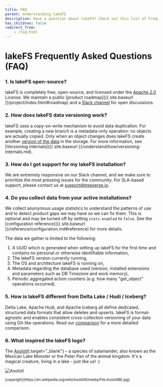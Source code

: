 ```yaml
---
title: FAQ
parent: Understanding lakeFS
description: Have a question about lakeFS? Check out this list of Frequently Asked Questions
has_children: false
redirect_from: 
    - /faq.html
---
```


# lakeFS Frequently Asked Questions (FAQ)

### 1. Is lakeFS open-source?
lakeFS is completely free, open-source, and licensed under the [Apache 2.0](https://www.apache.org/licenses/LICENSE-2.0) License. We maintain a public [product roadmap]({{ site.baseurl }}/project/index.html#roadmap) and a [Slack channel](https://lakefs.io/slack) for open discussions.

### 2. How does lakeFS data versioning work?
lakeFS uses a copy-on-write mechanism to avoid data duplication. For example, creating a new branch is a metadata-only operation: no objects are actually copied. Only when an object changes does lakeFS create another [version of the data](https://lakefs.io/data-versioning/) in the storage. For more information, see [Versioning internals]({{ site.baseurl }}/understand/how/versioning-internals.md).

### 3. How do I get support for my lakeFS installation?
We are extremely responsive on our Slack channel, and we make sure to prioritize the most pressing issues for the community. For SLA-based support, please contact us at [support@treeverse.io](mailto:support@treeverse.io).

### 4. Do you collect data from your active installations?
We collect anonymous usage statistics to understand the patterns of use and to detect product gaps we may have so we can fix them. This is optional and may be turned off by setting `stats.enabled` to `false`. See the [configuration reference]({{ site.baseurl }}/reference/configuration.md#reference) for more details.


The data we gather is limited to the following:
1. A UUID which is generated when setting up lakeFS for the first time and contains no personal or otherwise identifiable information,
1. The lakeFS version currently running,
1. The OS and architecture lakeFS is running on,
1. Metadata regarding the database used (version, installed extensions and parameters such as DB Timezone and work memory),
1. Periodic aggregated action counters (e.g. how many "get_object" operations occurred).

### 5. How is lakeFS different from Delta Lake / Hudi / Iceberg?
Delta Lake, Apache Hudi, and Apache Iceberg all define dedicated, structured data formats that allow deletes and upserts. lakeFS is format-agnostic and enables consistent cross-collection versioning of your data using Git-like operations. Read our [comparison](https://lakefs.io/hudi-iceberg-and-delta-lake-data-lake-table-formats-compared/) for a more detailed comparison. 

### 6. What inspired the lakeFS logo?
The [Axolotl](https://en.wikipedia.org/wiki/Axolotl){:target="_blank"} – a species of salamander, also known as the Mexican Lake Monster or the Peter Pan of the animal kingdom. It's a magical creature, living in a lake - just like us! :)

![Axolotl](https://upload.wikimedia.org/wikipedia/commons/f/f6/AxolotlBE.jpg)

<small>
    [copyright](https://en.wikipedia.org/wiki/Axolotl#/media/File:AxolotlBE.jpg)
</small>
